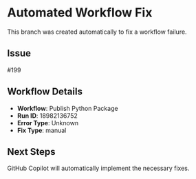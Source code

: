 # Automated Workflow Fix

This branch was created automatically to fix a workflow failure.

## Issue

#199

## Workflow Details

- **Workflow**: Publish Python Package
- **Run ID**: 18982136752
- **Error Type**: Unknown
- **Fix Type**: manual

## Next Steps

GitHub Copilot will automatically implement the necessary fixes.
